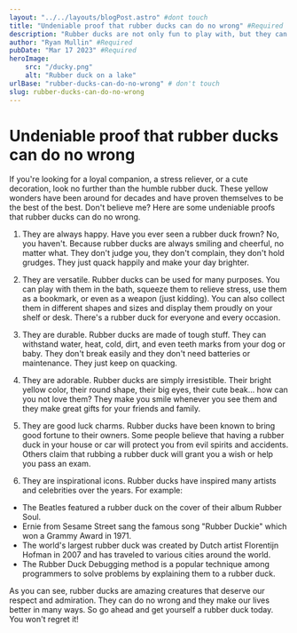 ```yaml
---
layout: "../../layouts/blogPost.astro" #dont touch
title: "Undeniable proof that rubber ducks can do no wrong" #Required
description: "Rubber ducks are not only fun to play with, but they can also help you relax and reduce stress." #Required
author: "Ryan Mullin" #Required
pubDate: "Mar 17 2023" #Required
heroImage: 
    src: "/ducky.png"
    alt: "Rubber duck on a lake"
urlBase: "rubber-ducks-can-do-no-wrong" # don't touch
slug: rubber-ducks-can-do-no-wrong
---
```

# Undeniable proof that rubber ducks can do no wrong

If you're looking for a loyal companion, a stress reliever, or a cute decoration, look no further than the humble rubber duck. These yellow wonders have been around for decades and have proven themselves to be the best of the best. Don't believe me? Here are some undeniable proofs that rubber ducks can do no wrong.

1. They are always happy. Have you ever seen a rubber duck frown? No, you haven't. Because rubber ducks are always smiling and cheerful, no matter what. They don't judge you, they don't complain, they don't hold grudges. They just quack happily and make your day brighter.

2. They are versatile. Rubber ducks can be used for many purposes. You can play with them in the bath, squeeze them to relieve stress, use them as a bookmark, or even as a weapon (just kidding). You can also collect them in different shapes and sizes and display them proudly on your shelf or desk. There's a rubber duck for everyone and every occasion.

3. They are durable. Rubber ducks are made of tough stuff. They can withstand water, heat, cold, dirt, and even teeth marks from your dog or baby. They don't break easily and they don't need batteries or maintenance. They just keep on quacking.

4. They are adorable. Rubber ducks are simply irresistible. Their bright yellow color, their round shape, their big eyes, their cute beak... how can you not love them? They make you smile whenever you see them and they make great gifts for your friends and family.

5. They are good luck charms. Rubber ducks have been known to bring good fortune to their owners. Some people believe that having a rubber duck in your house or car will protect you from evil spirits and accidents. Others claim that rubbing a rubber duck will grant you a wish or help you pass an exam.

6. They are inspirational icons. Rubber ducks have inspired many artists and celebrities over the years. For example:

- The Beatles featured a rubber duck on the cover of their album Rubber Soul.
- Ernie from Sesame Street sang the famous song "Rubber Duckie" which won a Grammy Award in 1971.
- The world's largest rubber duck was created by Dutch artist Florentijn Hofman in 2007 and has traveled to various cities around the world.
- The Rubber Duck Debugging method is a popular technique among programmers to solve problems by explaining them to a rubber duck.

As you can see, rubber ducks are amazing creatures that deserve our respect and admiration.
They can do no wrong and they make our lives better in many ways.
So go ahead and get yourself a rubber duck today.
You won't regret it!